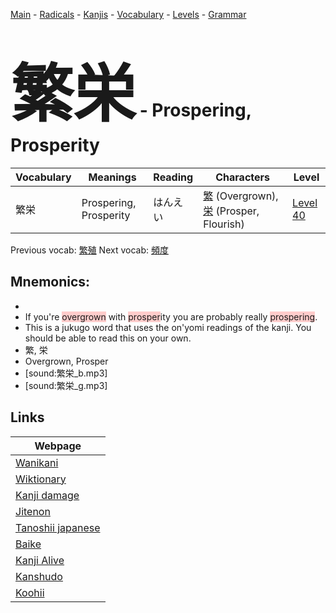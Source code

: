 <style> bigfont {font-size: 100px}</style>
[Main](../README.md) -
[Radicals](../radicals.md) -
[Kanjis](../kanjis.md) -
[Vocabulary](../vocabulary.md) -
[Levels](../levels.md) -
[Grammar](../grammar.md)
# <bigfont> 繁栄</bigfont> - Prospering, Prosperity 

| Vocabulary | Meanings | Reading | Characters | Level |
| --- | --- | --- | --- | --- |
| 繁栄 | Prospering, Prosperity | はんえい |  [繁](../kanjis/繁.md) (Overgrown), [栄](../kanjis/栄.md) (Prosper, Flourish) | [Level 40](../levels/wk_level40.md) |

Previous vocab: [繁殖](繁殖.md) Next vocab: [頻度](頻度.md) 

## Mnemonics:

* 
* If you're <span style="background-color:#ffcccb"> overgrown</span> with <span style="background-color:#ffcccb"> prosper</span>ity you are probably really <span style="background-color:#ffcccb"> prospering</span>.
* This is a jukugo word that uses the on'yomi readings of the kanji. You should be able to read this on your own.
* 繁, 栄
* Overgrown, Prosper
* [sound:繁栄_b.mp3]
* [sound:繁栄_g.mp3]


## Links 

| Webpage |
| --- |
| [Wanikani          ](https://www.wanikani.com/kanji/繁栄) |
| [Wiktionary        ](https://en.wiktionary.org/wiki/繁栄) |
| [Kanji damage      ](http://www.kanjidamage.com/kanji/search?utf8=✓&q=繁栄) |
| [Jitenon           ](https://jitenon.com/kanji/繁栄) |
| [Tanoshii japanese ](https://www.tanoshiijapanese.com/dictionary/kanji.cfm?k=繁栄) |
| [Baike             ](https://baike.baidu.com/item/繁栄) |
| [Kanji Alive       ](https://app.kanjialive.com/繁栄) |
| [Kanshudo          ](https://www.kanshudo.com/searchmn?q=繁栄) |
| [Koohii            ](https://kanji.koohii.com/study/kanji/繁栄) |
